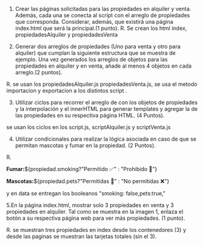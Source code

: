 1. Crear las páginas solicitadas para las propiedades en alquiler y venta. Además, cada una se conecta al script con el arreglo de propiedades que corresponda. Considerar, además, que existirá una página index.html que será la principal.(1 punto).
R. Se crean los html index, propiedadesAlquiler y propiedadesVenta

2. Generar dos arreglos de propiedades (Uno para venta y otro para alquiler) que cumplan la siguiente estructura que se muestra de ejemplo. Una vez generados los arreglos de objetos para las propiedades en alquiler y en venta, añade al menos 4 objetos en cada arreglo.(2 puntos).

R. se usan los propiedadesAlquiler.js propiedadesVenta.js, se usa el metodo importacion y exportacion a los distintos script .

3. Utilizar ciclos para recorrer el arreglo de con los objetos de propiedades y la interpolación y el innerHTML para generar templates y agregar la de las propiedades en su respectiva página HTML. (4 Puntos).

se usan los ciclos en  los script.js, scriptAlquiler.js y scriptVenta.js

4. Utilizar condicionales para realizar la lógica asociada en caso de que se permitan mascotas y fumar en la propiedad. (2 Puntos).

R. <p><strong>Fumar:</strong>${propiedad.smoking?"Permitido ✅" : "Prohibido 🚫"}</p>
<p><strong>Mascotas:</strong>${propiedad.pets?"Permitidas 🐶" : "No permitidas ❌"}</p>
y en data  se entregan los booleanos
"smoking: false,pets:true,"

5.En la página index.html, mostrar solo 3 propiedades en venta y 3 propiedades en alquiler. Tal como se muestra en la imagen 1, enlaza el botón a su respectiva página web para ver más propiedades. (1 punto).

R. se muestran tres propiedades en index desde los contenedores (3) y  desde las paginas se muestran las tarjetas totales (sin el 3).
